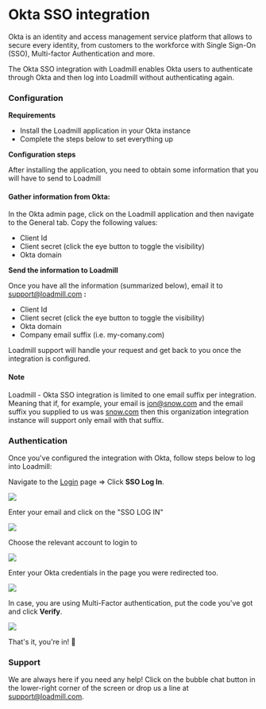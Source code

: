 # Okta SSO integration

Okta is an identity and access management service platform that allows to secure every identity, from customers to the workforce with Single Sign-On (SSO), Multi-factor Authentication and more.&#x20;

The Okta SSO integration with Loadmill enables Okta users to authenticate through Okta and then log into Loadmill without authenticating again.

### Configuration

**Requirements**

* Install the Loadmill application in your Okta instance
* Complete the steps below to set everything up

**Configuration steps**

After installing the application, you need to obtain some information that you will have to send to Loadmill

#### Gather information from Okta:

In the Okta admin page, click on the Loadmill application and then navigate to the General tab. Copy the following values:

* Client Id
* Client secret (click the eye button to toggle the visibility)
* Okta domain

**Send the information to Loadmill**

Once you have all the information (summarized below), email it to support@loadmill.com **:**

* Client Id
* Client secret (click the eye button to toggle the visibility)
* Okta domain
* Company email suffix (i.e. my-comany.com)

Loadmill support will handle your request and get back to you once the integration is configured.

#### Note

Loadmill - Okta SSO integration is limited to one email suffix per integration. Meaning that if, for example, your email is [jon@snow.com](mailto:jon@snow.com) and the email suffix you supplied to us was [snow.com](mailto:jon@snow.com) then this organization integration instance will support only email with that suffix.

### Authentication&#x20;

Once you've configured the integration with Okta, follow steps below to log into Loadmill:

Navigate to the [Login](https://app.loadmill.com/app/login) page => Click **SSO Log In**.

![](<../../.gitbook/assets/Screenshot (91).png>)

&#x20;Enter your email and click on the "SSO LOG IN"

![](<../../.gitbook/assets/image (50).png>)

Choose the relevant account to login to

![](<../../.gitbook/assets/Screen Shot 2022-04-06 at 12.16.01.png>)

Enter your Okta credentials in the page you were redirected too.

![](<../../.gitbook/assets/image (52).png>)

In case, you are using Multi-Factor authentication, put the code you've got and click **Verify**.

![](<../../.gitbook/assets/Screen Shot 2022-01-03 at 14.48.52.png>)

That's it, you're in! 🎉&#x20;

### Support

We are always here if you need any help! Click on the bubble chat button in the lower-right corner of the screen or drop us a line at [support@loadmill.com](mailto:support@loadmill.com).
